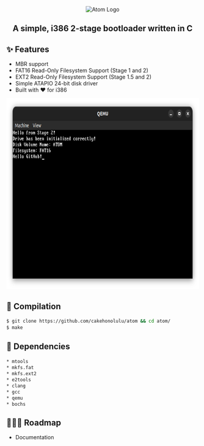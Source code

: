 <p align="center">
<picture>
  <source srcset="https://raw.githubusercontent.com/cakehonolulu/atom/main/resources/logo_light.png"
          media="(prefers-color-scheme: light)">
  <source srcset="https://raw.githubusercontent.com/cakehonolulu/atom/main/resources/logo_dark.png"
          media="(prefers-color-scheme: dark)">
  <img alt="Atom Logo" />
</picture>
  </p>

<h2 align="center">A simple, i386 2-stage bootloader written in C</h2>

## ✨ Features
* MBR support
* FAT16 Read-Only Filesystem Support (Stage 1 and 2)
* EXT2 Read-Only Filesystem Support (Stage 1.5 and 2)
* Simple ATAPIO 24-bit disk driver
* Built with ❤️ for i386

<p align="center">
  <img src="resources/screenshot.png" alt="Atom" width="750" height="500"/>
</p>


## 🏁 Compilation

```bash
$ git clone https://github.com/cakehonolulu/atom && cd atom/
$ make
```

## 🔧 Dependencies

```
* mtools
* mkfs.fat
* mkfs.ext2
* e2tools
* clang
* gcc
* qemu
* bochs
```


## 👷🏼‍♂️ Roadmap


* Documentation
